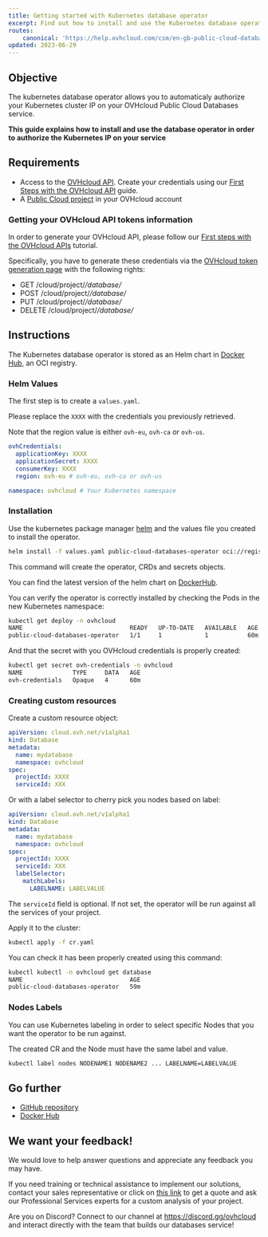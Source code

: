 ```yaml
---
title: Getting started with Kubernetes database operator
excerpt: Find out how to install and use the Kubernetes database operator
routes:
    canonical: 'https://help.ovhcloud.com/csm/en-gb-public-cloud-databases-database-operator?id=kb_article_view&sysparm_article=KB0058469'
updated: 2023-06-29
---
```


## Objective

The kubernetes database operator allows you to automaticaly authorize your Kubernetes cluster IP on your OVHcloud Public Cloud Databases service.

**This guide explains how to install and use the database operator in order to authorize the Kubernetes IP on your service**

## Requirements

- Access to the [OVHcloud API](https://api.ovh.com/). Create your credentials using our [First Steps with the OVHcloud API](/pages/account/api/first-steps) guide.
- A [Public Cloud project](/pages/platform/public-cloud/create_a_public_cloud_project) in your OVHcloud account

### Getting your OVHcloud API tokens information

In order to generate your OVHcloud API, please follow our [First steps with the OVHcloud APIs](/pages/account/api/first-steps) tutorial.

Specifically, you have to generate these credentials via the [OVHcloud token generation page](https://api.ovh.com/createToken?GET=/cloud/project/*/database/*&POST=/cloud/project/*/database/*&PUT=/cloud/project/*/database/*&DELETE=/cloud/project/*/database/*) with the following rights:

- GET /cloud/project/*/database/*
- POST /cloud/project/*/database/*
- PUT /cloud/project/*/database/*
- DELETE /cloud/project/*/database/*

## Instructions

The Kubernetes database operator is stored as an Helm chart in [Docker Hub](https://hub.docker.com/r/ovhcom/public-cloud-databases-operator/tags), an OCI registry.

### Helm Values

The first step is to create a `values.yaml`. 

Please replace the `XXXX` with the credentials you previously retrieved.

Note that the region value is either `ovh-eu`, `ovh-ca` or `ovh-us`.

```yaml
ovhCredentials:
  applicationKey: XXXX
  applicationSecret: XXXX
  consumerKey: XXXX
  region: ovh-eu # ovh-eu, ovh-ca or ovh-us

namespace: ovhcloud # Your Kubernetes namespace
```

### Installation

Use the kubernetes package manager [helm](https://helm.sh) and the values file you created to install the operator.

```bash
helm install -f values.yaml public-cloud-databases-operator oci://registry-1.docker.io/ovhcom/public-cloud-databases-operator --version 0.1.1
```

This command will create the operator, CRDs and secrets objects.

You can find the latest version of the helm chart on [DockerHub](https://hub.docker.com/r/ovhcom/public-cloud-databases-operator/tags).

You can verify the operator is correctly installed by checking the Pods in the new Kubernetes namespace:

```bash
kubectl get deploy -n ovhcloud
NAME                              READY   UP-TO-DATE   AVAILABLE   AGE
public-cloud-databases-operator   1/1     1            1           60m
```

And that the secret with you OVHcloud credentials is properly created:

```bash
kubectl get secret ovh-credentials -n ovhcloud
NAME              TYPE     DATA   AGE
ovh-credentials   Opaque   4      60m
```

### Creating custom resources

Create a custom resource object:

```yaml
apiVersion: cloud.ovh.net/v1alpha1
kind: Database
metadata:
  name: mydatabase
  namespace: ovhcloud
spec:
  projectId: XXXX
  serviceId: XXX
```

Or with a label selector to cherry pick you nodes based on label:

```yaml
apiVersion: cloud.ovh.net/v1alpha1
kind: Database
metadata:
  name: mydatabase
  namespace: ovhcloud
spec:
  projectId: XXXX
  serviceId: XXX
  labelSelector:
    matchLabels:
      LABELNAME: LABELVALUE
```

The `serviceId` field is optional. If not set, the operator will be run against all the services of your project.


Apply it to the cluster:

```bash
kubectl apply -f cr.yaml
```

You can check it has been properly created using this command:
```bash
kubectl kubectl -n ovhcloud get database
NAME                              AGE
public-cloud-databases-operator   59m
```

### Nodes Labels

You can use Kubernetes labeling in order to select specific Nodes that you want the operator to be run against.

The created CR and the Node must have the same label and value.

```bash
kubectl label nodes NODENAME1 NODENAME2 ... LABELNAME=LABELVALUE
```

## Go further

- [GitHub repository](https://github.com/ovh/public-cloud-databases-operator)
- [Docker Hub](https://hub.docker.com/repository/docker/ovhcom/public-cloud-databases-operator/general)

## We want your feedback!

We would love to help answer questions and appreciate any feedback you may have.

If you need training or technical assistance to implement our solutions, contact your sales representative or click on [this link](https://www.ovhcloud.com/it/professional-services/) to get a quote and ask our Professional Services experts for a custom analysis of your project.

Are you on Discord? Connect to our channel at <https://discord.gg/ovhcloud> and interact directly with the team that builds our databases service!
